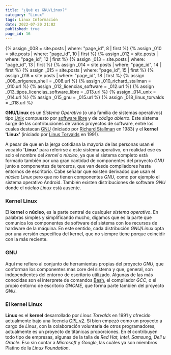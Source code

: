 ```yaml
---
title: "¿Qué es GNU/Linux?"
category: "Linux"
tags: Linux Información
date: 2022-07-20 21:02
published: true
page_id: 16
---
```


{% assign _008 = site.posts | where: "page_id",  8 | first %}
{% assign _010 = site.posts | where: "page_id", 10 | first %}
{% assign _012 = site.posts | where: "page_id", 12 | first %}
{% assign _013 = site.posts | where: "page_id", 13 | first %}
{% assign _014 = site.posts | where: "page_id", 14 | first %}
{% assign _015 = site.posts | where: "page_id", 15 | first %}
{% assign _018 = site.posts | where: "page_id", 18 | first %}
{% assign _008_origenes_shell                 = _008.url %}
{% assign _010_richard_stallman               = _010.url %}
{% assign _012_licencias_software             = _012.url %}
{% assign _013_tipos_licencias_software_libre = _013.url %}
{% assign _014_unix                           = _014.url %}
{% assign _015_gnu                            = _015.url %}
{% assign _018_linus_torvalds     = _018.url %}

**GNU/Linux** es un *Sistema Operativo* (o una familia de sistemas operativos) tipo <a href="{{_014_unix}}">Unix</a> compuesto por <a href="{{_012_licencias_software}}">software libre</a> y de *código abierto*. Este sistema surge de las contribuciones de varios proyectos de software, entre los cuales destacan <a href="{{_015_gnu}}">GNU</a> (iniciado por <a href="{{_010_richard_stallman}}">Richard Stallman</a> en 1983) y el **kernel 'Linux'** (iniciado por <a href="{{_018_linus_torvalds}}">Linus Torvalds</a> en 1991).

A pesar de que en la jerga cotidiana la mayoría de las personas usan el vocablo **'Linux'** para referirse a este sistema operativo, en realidad ese es solo el nombre del *kernel* o *núcleo*, ya que el sistema completo está formado también por una gran cantidad de componentes del proyecto *GNU* junto a componentes de terceros, que van desde compiladores hasta entornos de escritorio. Cabe señalar que existen derivados que usan el *núcleo Linux* pero que no tienen componentes *GNU*, como por ejemplo el sistema operativo Android. También existen distribuciones de software *GNU* donde el *núcleo Linux* está ausente.

### Kernel Linux

El **kernel** o **núcleo**, es la parte central de cualquier *sistema operativo*. En palabras simples y simplificando mucho, digamos que es la parte que comunica los componentes de software del sistema con los recursos de hardware de la máquina.  En este sentido, cada distribución *GNU/Linux* opta por una versión específica del kernel, que no siempre tiene porque coincidir con la más reciente.

### GNU

Aquí me refiero al conjunto de herramientas propias del proyecto *GNU*, que conforman los componentes mas core del sistema y que, general, son independientes del entorno de escritorio utilizado. Algunas de las más conocidas son el interprete de comandos <a href="{{_008_origenes_shell}}#Bash">Bash</a>, el compilador *GCC*, o el propio entorno de escritorio *GNOME*, que forma parte también del proyecto *GNU*.

### El kernel Linux

**Linux** es el **kernel** desarrollado por *Linus Torvalds* en 1991 y ofrecido actualmente bajo una licencia <a href="{{_013_tipos_licencias_software_libre}}#GNU LGPL">GPL v2</a>. Si bien empezó como un proyecto a cargo de *Linus*, con la colaboración voluntaria de otros programadores, actualmente es un proyecto de titánicas proporciones. En él contribuyen todo tipo de empresas, algunas de la talla de *Red Hat, Intel, Samsung, Dell u Oracle*. Eso sin contar a *Microsoft* y *Google*, las cuáles ya son miembros Platino de la *Linux Foundation*.
